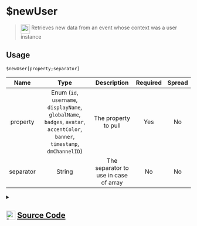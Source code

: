 # $newUser
> <img align="top" src="https://upload.wikimedia.org/wikipedia/commons/thumb/e/e4/Infobox_info_icon.svg/160px-Infobox_info_icon.svg.png?20150409153300" alt="image" width="25" height="auto"> Retrieves new data from an event whose context was a user instance
## Usage
```
$newUser[property;separator]
```
| Name | Type | Description | Required | Spread
| :---: | :---: | :---: | :---: | :---: |
property | Enum (`id`, `username`, `displayName`, `globalName`, `badges`, `avatar`, `accentColor`, `banner`, `timestamp`, `dmChannelID`) | The property to pull | Yes | No
separator | String | The separator to use in case of array | No | No
<details>
<summary>
    
## <img align="top" src="https://cdn4.iconfinder.com/data/icons/iconsimple-logotypes/512/github-512.png" alt="image" width="25" height="auto">  [Source Code](https://github.com/tryforge/ForgeScript-V2/blob/main/src/native/newUser.ts)
    
</summary>
    
```ts
import { UserProperties, UserProperty } from "../properties/user"
import { ArgType, NativeFunction, Return } from "../structures"

export default new NativeFunction({
    name: "$newUser",
    version: "1.0.0",
    description: "Retrieves new data from an event whose context was a user instance",
    brackets: true,
    unwrap: true,
    args: [
        {
            name: "property",
            description: "The property to pull",
            rest: false,
            type: ArgType.Enum,
            enum: UserProperty,
            required: true,
        },
        {
            name: "separator",
            description: "The separator to use in case of array",
            rest: false,
            type: ArgType.String,
        },
    ],
    execute(ctx, [prop, sep]) {
        return this.success(UserProperties[prop](ctx.states?.user?.new, sep))
    },
})

```
    
</details>